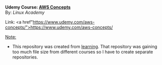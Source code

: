 <b>Udemy Course: <u>AWS Concepts</u></b><br/>
By: <i>Linux Academy</i>

Link: <a href"https://www.udemy.com/aws-concepts/">https://www.udemy.com/aws-concepts/</a>

<u>Note:</u><br/>
- This repository was created from <a href="https://github.com/jhesed/learning">learning</a>. That repository was gaining too much file size from different courses so I have to create separate repositories.
